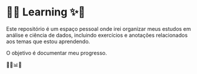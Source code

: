 # 🌸✨ Learning ✨🌸

Este repositório é um espaço pessoal onde irei organizar meus estudos em análise e ciência de dados, incluindo exercícios e anotações relacionados aos temas que estou aprendendo.

O objetivo é documentar meu progresso.

👩‍💻📊🌱
